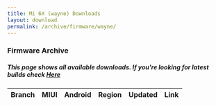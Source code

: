 ```yaml
---
title: Mi 6X (wayne) Downloads
layout: download
permalink: /archive/firmware/wayne/
---
```


### Firmware Archive
##### This page shows all available downloads. If you're looking for latest builds check [Here](/firmware/wayne/)


<div class="table-responsive-md">
<table id="firmware" class="compact table table-striped table-hover table-sm">
    <thead class="thead-dark">
        <tr>
            <th>Branch</th>
            <th>MIUI</th>
            <th>Android</th>
            <th>Region</th>
            <th>Updated</th>
            <th>Link</th>
        </tr>
    </thead>
    <script>loadFirmwareDownloads('wayne', 'full')</script>
</table>
</div>
